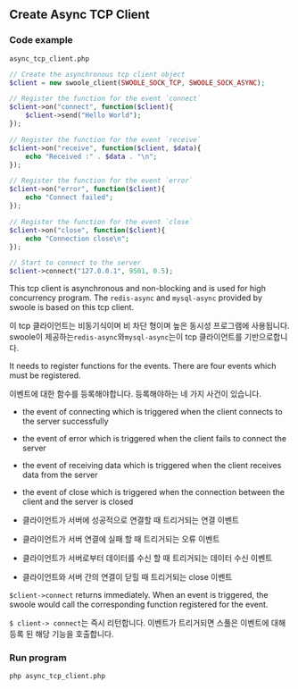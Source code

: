 ## Create Async TCP Client

### Code example

`async_tcp_client.php`

``` php
// Create the asynchronous tcp client object
$client = new swoole_client(SWOOLE_SOCK_TCP, SWOOLE_SOCK_ASYNC);

// Register the function for the event `connect`
$client->on("connect", function($client){
	$client->send("Hello World");
});

// Register the function for the event `receive`
$client->on("receive", function($client, $data){
	echo "Received :" . $data . "\n";
});

// Register the function for the event `error`
$client->on("error", function($client){
	echo "Connect failed";
});

// Register the function for the event `close`
$client->on("close", function($client){
	echo "Connection close\n";
});

// Start to connect to the server
$client->connect("127.0.0.1", 9501, 0.5);
```

This tcp client is asynchronous and non-blocking and is used for high concurrency program. The `redis-async` and `mysql-async` provided by swoole is based on this tcp client.

이 tcp 클라이언트는 비동기식이며 비 차단 형이며 높은 동시성 프로그램에 사용됩니다. swoole이 제공하는`redis-async`와`mysql-async`는이 tcp 클라이언트를 기반으로합니다.

It needs to register functions for the events. There are four events which must be registered. 

이벤트에 대한 함수를 등록해야합니다. 등록해야하는 네 가지 사건이 있습니다.

- the event of connecting which is triggered when the client connects to the server successfully
- the event of error which is triggered when the client fails to connect the server
- the event of receiving data which is triggered when the client receives data from the server
- the event of close which is triggered when the connection between the client and the server is closed

- 클라이언트가 서버에 성공적으로 연결할 때 트리거되는 연결 이벤트
- 클라이언트가 서버 연결에 실패 할 때 트리거되는 오류 이벤트
- 클라이언트가 서버로부터 데이터를 수신 할 때 트리거되는 데이터 수신 이벤트
- 클라이언트와 서버 간의 연결이 닫힐 때 트리거되는 close 이벤트


`$client->connect` returns immediately. When an event is triggered, the swoole would call the corresponding function registered for the event.

`$ client-> connect`는 즉시 리턴합니다. 이벤트가 트리거되면 스풀은 이벤트에 대해 등록 된 해당 기능을 호출합니다.

### Run program

``` bash
php async_tcp_client.php
```
